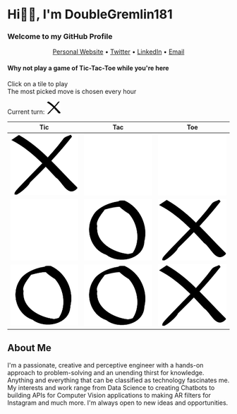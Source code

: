 # Hi👋👋, I'm DoubleGremlin181
### Welcome to my GitHub Profile

<p align="center">
  <a href="https://kavishhukmani.me/">Personal Website</a> •
  <a href="https://twitter.com/2Gremlin181">Twitter</a> •
  <a href="https://www.linkedin.com/in/kavish-hukmani/">LinkedIn</a> •
  <a href="mailto:khukmani@gmail.com">Email</a>
</p>

#### Why not play a game of Tic-Tac-Toe while you're here
Click on a tile to play  
The most picked move is chosen every hour

Current turn: <img src= "/assets/True.png" alt="Current Turn" width="32"/>

| Tic | Tac | Toe |
|--|--|--|
| [![Tile 0](assets/True.png)](https://github.com/DoubleGremlin181) | [![Tile 1](assets/None.png)](https://cntr.click/k6m4pLh) | [![Tile 2](assets/None.png)](https://cntr.click/0Jy1NdB) |
| [![Tile 3](assets/None.png)](https://cntr.click/y4BYk8p) | [![Tile 4](assets/False.png)](https://github.com/DoubleGremlin181) | [![Tile 5](assets/True.png)](https://github.com/DoubleGremlin181) |
| [![Tile 6](assets/False.png)](https://github.com/DoubleGremlin181) | [![Tile 7](assets/False.png)](https://github.com/DoubleGremlin181) | [![Tile 8](assets/True.png)](https://github.com/DoubleGremlin181) |
    
## About Me


I'm a passionate, creative and perceptive engineer with a hands-on approach to problem-solving and an unending thirst for knowledge. Anything and everything that can be classified as technology fascinates me. My interests and work range from Data Science to creating Chatbots to building APIs for Computer Vision applications to making AR filters for Instagram and much more. I'm always open to new ideas and opportunities.

